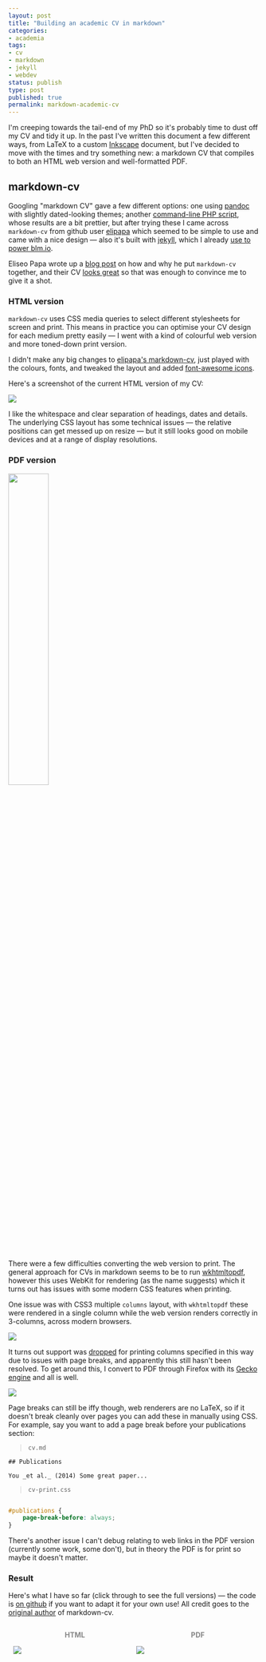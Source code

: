```yaml
---
layout: post
title: "Building an academic CV in markdown"
categories:
- academia
tags:
- cv
- markdown
- jekyll
- webdev
status: publish
type: post
published: true
permalink: markdown-academic-cv
---
```


I'm creeping towards the tail-end of my PhD so it's probably time to dust off my CV and tidy it up. In the past I've written this document a few different ways, from LaTeX to a custom [Inkscape](https://inkscape.org/en/) document, but I've decided to move with the times and try something new: a markdown CV that compiles to both an HTML web version and well-formatted PDF.

## markdown-cv

Googling "markdown CV" gave a few different options: one using [pandoc](http://mszep.github.io/pandoc_resume/) with slightly dated-looking themes; another [command-line PHP script](http://there4development.com/blog/2012/12/31/markdown-resume-builder/), whose results are a bit prettier, but after trying these I came across `markdown-cv` from github user [elipapa](https://github.com/elipapa/markdown-cv) which seemed to be simple to use and came with a nice design &mdash; also it's built with [jekyll](http://jekyllrb.com/), which I already [use to power blm.io](http://blm.io/blog/wordpress-to-jekyll/).

Eliseo Papa wrote up a [blog post](http://www.eliseopapa.org/workflow/2012/09/20/why-i-switched-to-markdown-for-my-cv/) on how and why he put `markdown-cv` together, and their CV [looks great](https://github.com/elipapa/elipapa.github.io/blob/master/downloads/cv.pdf) so that was enough to convince me to give it a shot.

### HTML version

`markdown-cv` uses CSS media queries to select different stylesheets for screen and print. This means in practice you can optimise your CV design for each medium pretty easily &mdash; I went with a kind of colourful web version and more toned-down print version.

I didn't make any big changes to [elipapa's markdown-cv](https://github.com/elipapa/markdown-cv), just played with the colours, fonts, and tweaked the layout and added [font-awesome icons](http://fortawesome.github.io/Font-Awesome/).

Here's a screenshot of the current HTML version of my CV:

<a href="{{ site.baseurl }}/img/html-mdcv.png" target="_blank">
<img class="imgfull" src="{{ site.baseurl }}/img/html-mdcv.png" />
</a>

I like the whitespace and clear separation of headings, dates and details. The underlying CSS layout has some technical issues &mdash; the relative positions can get messed up on resize &mdash; but it still looks good on mobile devices and at a range of display resolutions.

### PDF version

<img class="imgright" src="{{ site.baseurl }}/img/printcv-ul.png" width="40%" />

There were a few difficulties converting the web version to print. The general approach for CVs in markdown seems to be to run [wkhtmltopdf](http://wkhtmltopdf.org/), however this uses WebKit for rendering (as the name suggests) which it turns out has issues with some modern CSS features when printing.

One issue was with CSS3 multiple `columns` layout, with `wkhtmltopdf` these were rendered in a single column while the web version renders correctly in 3-columns, across modern browsers.

<img class="imgfull" src="{{ site.baseurl }}/img/webcv-ul.png" />

It turns out support was [dropped](https://www.webkit.org/blog/88/css3-multi-column-support/#comment-16854) for printing columns specified in this way due to issues with page breaks, and apparently this still hasn't been resolved. To get around this, I convert to PDF through Firefox with its [Gecko engine](https://developer.mozilla.org/en-US/docs/Mozilla/Gecko) and all is well.

<img class="imgfull" src="{{ site.baseurl }}/img/printcv-ulfixed.png" />

Page breaks can still be iffy though, web renderers are no LaTeX, so if it doesn't break cleanly over pages you can add these in manually using CSS. For example, say you want to add a page break before your publications section:

> `cv.md`

```
## Publications

You _et al._ (2014) Some great paper...
```

> `cv-print.css`

```css

#publications {
	page-break-before: always;
}

```

There's another issue I can't debug relating to web links in the PDF version (currently some work, some don't), but in theory the PDF is for print so maybe it doesn't matter.

### Result

Here's what I have so far (click through to see the full versions) &mdash; the code is [on github](https://github.com/blmoore/md-cv) if you want to adapt it for your own use! All credit goes to the [original author](https://github.com/elipapa/markdown-cv) of markdown-cv.

<div style="float:right; width:49%;">
  <p style="text-align:center; color:#888; font-weight: bold;">PDF</p>
  <a href="https://github.com/blmoore/md-cv/blob/master/blm_cv.pdf" target="_blank">
    <img class="imgfull" src="{{ site.baseurl }}/img/printcv.png" />
  </a>
</div>

<div style="float:right; width:49%;">
  <p style="text-align:center; color:#888; font-weight: bold;">HTML</p>
  <a href="http://blm.io/cv/" target="_blank">
    <img class="imgfull" src="{{ site.baseurl }}/img/webcv.png" />
    </a>
</div>


<br clear="all" />
